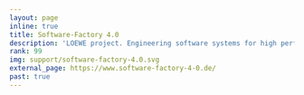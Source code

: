 ```yaml
---
layout: page
inline: true
title: Software-Factory 4.0
description: 'LOEWE project. Engineering software systems for high performance computing (HPC) using modern smart technology.'
rank: 99
img: support/software-factory-4.0.svg
external_page: https://www.software-factory-4-0.de/
past: true
---
```

